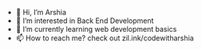 - 👋 Hi, I’m Arshia
- 👀 I’m interested in Back End Development
- 🌱 I’m currently learning web development basics
- 📫 How to reach me? check out zil.ink/codewitharshia

<!---
codewitharshia/codewitharshia is a ✨ special ✨ repository because its `README.md` (this file) appears on your GitHub profile.
You can click the Preview link to take a look at your changes.
--->
